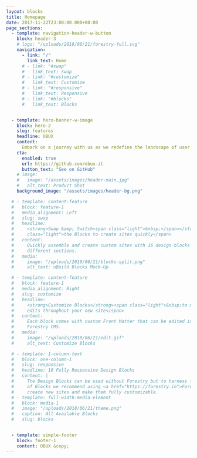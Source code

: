 ```yaml
---
layout: blocks
title: Homepage
date: 2017-11-22T23:00:00.000+00:00
page_sections:
  - template: navigation-header-w-button
    block: header-3
    # logo: "/uploads/2018/06/21/forestry-full.svg"
    navigation:
      - link: "/"
        link_text: Home
      # - link: "#swap"
      #   link_text: Swap
      # - link: "#customize"
      #   link_text: Customize
      # - link: "#responsive"
      #   link_text: Responsive
      # - link: "#blocks"
      #   link_text: Blocks


  - template: hero-banner-w-image
    block: hero-2
    slug: features
    headline: OBUX
    content:
      Embark on a journey with us as we redefine the landscape of user experience, as an open-source community-driven platform.
    cta:
      enabled: true
      url: https://github.com/obux-it
      button_text: "See on GitHub"
    # image:
    #   image: "/assets/images/header-main.jpg"
    #   alt_text: Product Shot
    background_image: "/assets/images/header-bg.png"

  # - template: content-feature
  #   block: feature-1
  #   media_alignment: Left
  #   slug: swap
  #   headline:
  #     <strong>Swap &amp; Switch<span class="light">&nbsp;</span></strong><span
  #     class="light">the Blocks to create sites quickly</span>
  #   content:
  #     Quickly assemble and create custom sites with 16 design blocks for seven
  #     different sections.
  #   media:
  #     image: "/uploads/2018/06/21/blocks-split.png"
  #     alt_text: uBuild Blocks Mock-Up

  # - template: content-feature
  #   block: feature-1
  #   media_alignment: Right
  #   slug: customize
  #   headline:
  #     <strong>Customize Blocks</strong><span class="light">&nbsp;to make quick
  #     edits throughout your new site</span>
  #   content:
  #     Each block comes with custom Front Matter that can be edited in
  #     Forestry CMS.
  #   media:
  #     image: "/uploads/2018/06/21/edit.gif"
  #     alt_text: Customize Blocks

  # - template: 1-column-text
  #   block: one-column-1
  #   slug: responsive
  #   headline: 16 Fully Responsive Design Blocks
  #   content: |
  #     The Design Blocks can be used without Forestry but to harness the power
  #     of Blocks we recommend using <a href="https://forestry.io">Forestry</a>. Once the site is imported you can immediately
  #     create new sites and make them fully customizable.
  # - template: full-width-media-element
  #   block: media-1
  #   image: "/uploads/2018/06/21/theme.png"
  #   caption: All Available Blocks
  #   slug: blocks


  - template: simple-footer
    block: footer-1
    content: OBUX &copy;
---
```

